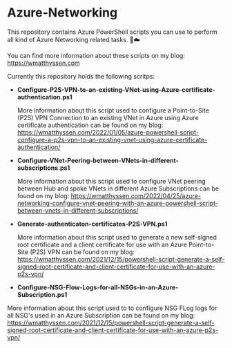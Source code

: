 # Azure-Networking
This repository contains Azure PowerShell scripts you can use to perform all kind of Azure Networking related tasks. 🚀☁️

You can find more information about these scripts on my blog: https://wmatthyssen.com

Currently this repository holds the following scritps:

- **Configure-P2S-VPN-to-an-existing-VNet-using-Azure-certificate-authentication.ps1**

  More information about this script used to configure a Point-to-Site (P2S) VPN Connection to an existing VNet in Azure using Azure certificate authentication can be found on my blog: https://wmatthyssen.com/2022/01/05/azure-powershell-script-configure-a-p2s-vpn-to-an-existing-vnet-using-azure-certificate-authentication/
  
- **Configure-VNet-Peering-between-VNets-in-different-subscriptions.ps1**

  More information about this script used to configure VNet peering between Hub and spoke VNets in different Azure Subscriptions can be found on my blog: https://wmatthyssen.com/2022/04/25/azure-networking-configure-vnet-peering-with-an-azure-powershell-script-between-vnets-in-different-subscriptions/

- **Generate-authenticaton-certificates-P2S-VPN.ps1**

  More information about this script used to generate a new self-signed root certificate and a client certificate for use with an Azure Point-to-Site (P2S) VPN can be found on my blog: https://wmatthyssen.com/2021/12/15/powershell-script-generate-a-self-signed-root-certificate-and-client-certificate-for-use-with-an-azure-p2s-vpn/
  
 - **Configure-NSG-Flow-Logs-for-all-NSGs-in-an-Azure-Subscription.ps1**

  More information about this script used to to configure NSG FLog logs for all NSG's used in an Azure Subscription can be found on my blog: https://wmatthyssen.com/2021/12/15/powershell-script-generate-a-self-signed-root-certificate-and-client-certificate-for-use-with-an-azure-p2s-vpn/
